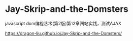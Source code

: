 # Jay-Skrip-and-the-Domsters
javascript dom编程艺术(第2版)第12章网站实践，测试AJAX

https://dragon-liu.github.io/Jay-Skrip-and-the-Domsters/
